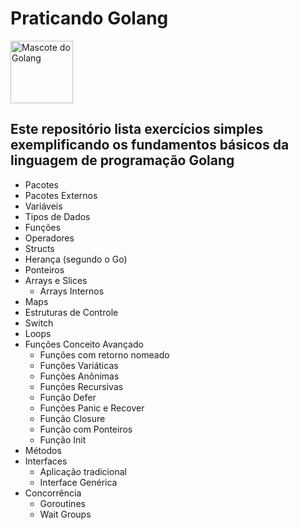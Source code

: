# Praticando Golang

<img src="https://lh4.googleusercontent.com/TE9L5ckBZPrIMg90nWjMuPAewrO3f3mRh3eWX_nPtnIcrtJNVKPEbpqgyls-Q-lpipYONFlemgz57-N5uWgTk3l21Gdr0e_htYziuW1VgkP7FWZPJQtSIiqY5Z1FahXdGSKbEM2_=s0" alt="Mascote do Golang" style="height: 100px; width:100px;"/>

Este repositório lista exercícios simples exemplificando os fundamentos básicos da linguagem de programação Golang
---
* Pacotes
* Pacotes Externos
* Variáveis
* Tipos de Dados
* Funções
* Operadores
* Structs
* Herança (segundo o Go)
* Ponteiros
* Arrays e Slices
  * Arrays Internos
* Maps
* Estruturas de Controle
* Switch
* Loops
* Funções Conceito Avançado
  * Funções com retorno nomeado
  * Funções Variáticas
  * Funções Anônimas
  * Funções Recursivas
  * Função Defer
  * Funções Panic e Recover
  * Função Closure
  * Função com Ponteiros
  * Função Init
* Métodos
* Interfaces
  * Aplicação tradicional
  * Interface Genérica
* Concorrência
  * Goroutines
  * Wait Groups